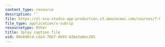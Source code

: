 ```yaml
---
content_type: resource
description: ''
file: https://ol-ocw-studio-app-production.s3.amazonaws.com/courses/7-01sc-fundamentals-of-biology-fall-2011/00eb90cdcda376674b9362be5a6ec265_BIIWlZqWxKg.srt
file_type: application/x-subrip
resourcetype: Other
title: 3play caption file
uid: 00eb90cd-cda3-7667-4b93-62be5a6ec265
---
```

